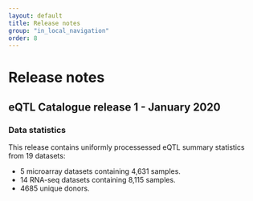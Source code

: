 ```yaml
---
layout: default
title: Release notes
group: "in_local_navigation"
order: 8
---
```


# Release notes

## eQTL Catalogue release 1 - January 2020

### Data statistics

This release contains uniformly processessed eQTL summary statistics from 19 datasets:
* 5 microarray datasets containing 4,631 samples.
* 14 RNA-seq datasets containing 8,115 samples.
* 4685 unique donors.
